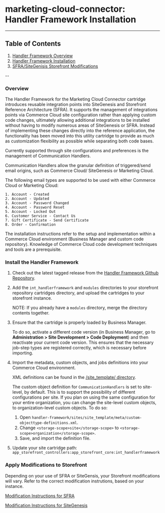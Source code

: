 
# marketing-cloud-connector: Handler Framework Installation #
---
## Table of Contents
1. [Handler Framework Overview](#Overview)
2. [Handler Framework Installation](#Install)
3. [SFRA/SiteGenisis Storefront Modifications](#Modifications)

--

<a name="Overview"></a>
### Overview

The Handler Framework for the Marketing Cloud Connector cartridge introduces reusable integration points into SiteGenesis and Storefront Reference Architecture (SFRA). It supports the management of integrations points via Commerce Cloud site configuration rather than applying custom code changes, ultimately allowing additional integrations to be installed without having to modify numerous areas of SiteGenesis or SFRA. Instead of implementing these changes directly into the reference application, the functionality has been moved into this utility cartridge to provide as much as customization flexibility as possible while separating both code bases.  

Currently supported through site configurations and preferences is the management of Communication Handlers. 

Communication Handlers allow the granular definition of triggered/send email origins, such as Commerce Cloud/ SiteGenesis or Marketing Cloud. 

The following email types are supported to be used with either Commerce Cloud or Marketing Cloud:


    1. Account - Created
    2. Account - Updated
    3. Account - Password Changed
    4. Account - Password Reset
    5. Account - Locked Out
    6. Customer Service - Contact Us
    7. Gift Certificate - Send Certificate
    8. Order - Confirmation


The installation instructions refer to the setup and implementation within a Commerce Cloud environment (Business Manager and custom code repository). Knowledge of Commerce Cloud code development techniques and tools are a prerequisite.
  
<a name="Installation"></a>
### Install the Handler Framework ###

1. Check out the latest tagged release from the  [Handler Framework Github Repository](https://github.com/SalesforceCommerceCloud/handler-framework/releases).

2. Add the `int_handlerframework` and `modules` directories to your storefront repository cartridges directory, and upload the cartridges to your storefront instance.
    
    NOTE: If you already have a `modules` directory, merge the directory contents together.
    
3. Ensure that the cartridge is properly loaded by Business Manager. 

	To do so, activate a different code version (in Business Manager, go to **Administration > Site Development > Code Deployment**) and then reactivate your current code version. This ensures that the necessary job-step types are registered correctly, which is necessary before importing.
	
4. Import the metadata, custom objects, and jobs definitions into your Commerce Cloud environment. 
	
	XML definitions can be found in the [/site_template/ directory](https://github.com/SalesforceCommerceCloud/handler-framework/tree/develop/sites/site_template).
	
	The custom object definition for `CommunicationHandlers` is set to site-level, by default. This is to support the possibility of different configurations per site. If you plan on using the same configuration for your entire organization, you can change the site-level custom objects, to organization-level custom objects. 
To do so: 
    1. Open `handler-framework/sites/site_template/meta/custom-objecttype-definitions.xml`. 
    2. Change `<storage-scope>site</storage-scope>` to `<storage-scope>organization</storage-scope>`.
    3. Save, and import the definition file.

5. Update your site cartridge path:  `app_storefront_controllers:app_storefront_core:int_handlerframework`

<a name="Modifications"></a>
### Apply Modifications to Storefront

Depending on your use of SFRA or SiteGensis, your Storefront modifications will vary. Refer to the correct modification instrutions, based on your instance.

[Modification Instructions for SFRA](Modification-Instructions-for-SFRA.md
)

[Modification Instructions for SiteGenesis](Modification-Instructions-for-SiteGenesis.md)